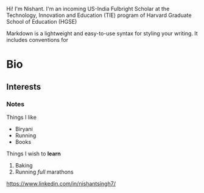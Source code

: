 Hi! I'm Nishant. I'm an incoming US-India Fulbright Scholar at the Technology, Innovation and Education (TIE) program of Harvard Graduate School of Education (HGSE)

Markdown is a lightweight and easy-to-use syntax for styling your writing. It includes conventions for

# Bio
## Interests
### Notes

Things I like
- Biryani
- Running
- Books

Things I wish to **learn**
1. Baking
2. Running _full_ marathons

https://www.linkedin.com/in/nishantsingh7/

